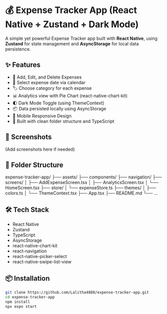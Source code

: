 # 💰 Expense Tracker App (React Native + Zustand + Dark Mode)

A simple yet powerful Expense Tracker app built with **React Native**, using **Zustand** for state management and **AsyncStorage** for local data persistence.

## ✨ Features

- 💸 Add, Edit, and Delete Expenses
- 📅 Select expense date via calendar
- 🏷️ Choose category for each expense
- 📊 Analytics view with Pie Chart (react-native-chart-kit)
- 🌓 Dark Mode Toggle (using ThemeContext)
- 📦 Data persisted locally using AsyncStorage
- 📱 Mobile Responsive Design
- 🚀 Built with clean folder structure and TypeScript

## 📸 Screenshots

(Add screenshots here if needed)

## 📁 Folder Structure

expense-tracker-app/
├── assets/
├── components/
├── navigation/
├── screens/
│ ├── AddExpenseScreen.tsx
│ ├── AnalyticsScreen.tsx
│ └── HomeScreen.tsx
├── store/
│ └── expenseStore.ts
├── themes/
│ ├── colors.ts
│ └── ThemeContext.tsx
├── App.tsx
├── README.md
└── ...

## 🛠️ Tech Stack

- React Native
- Zustand
- TypeScript
- AsyncStorage
- react-native-chart-kit
- react-navigation
- react-native-picker-select
- react-native-swipe-list-view

## 📦 Installation

```bash
git clone https://github.com/Lalitha4888/expense-tracker-app.git
cd expense-tracker-app
npm install
npx expo start
